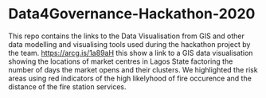 # Data4Governance-Hackathon-2020
This repo contains the links to the Data Visualisation from GIS and other data modelling and visualising tools used during the hackathon project by the team.
https://arcg.is/1a89aH this show a link to a GIS data visualisation showing the locations of market centres in Lagos State factoring the number of days the market opens and their clusters. We highlighted the risk areas using red indicators of the high likelyhood of fire occurence and the distance of the fire station services.
